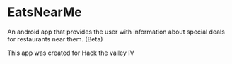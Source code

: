 # EatsNearMe
An android app that provides the user with information about special deals for restaurants near them. (Beta)

This app was created for Hack the valley IV
